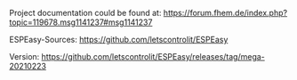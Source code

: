 Project documentation could be found at: https://forum.fhem.de/index.php?topic=119678.msg1141237#msg1141237


ESPEasy-Sources: https://github.com/letscontrolit/ESPEasy

Version: https://github.com/letscontrolit/ESPEasy/releases/tag/mega-20210223
